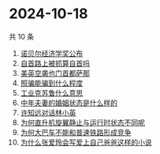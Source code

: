 # 2024-10-18

共 10 条

<!-- BEGIN -->
<!-- 最后更新时间 Fri Oct 18 2024 01:11:28 GMT+0800 (China Standard Time) -->

1. [诺贝尔经济学奖公布](https://www.zhihu.com/search?q=%E8%AF%BA%E8%B4%9D%E5%B0%94%E7%BB%8F%E6%B5%8E%E5%AD%A6%E5%A5%96%E5%85%AC%E5%B8%83)
1. [自首路上被抓算自首吗](https://www.zhihu.com/search?q=%E8%87%AA%E9%A6%96%E8%B7%AF%E4%B8%8A%E8%A2%AB%E6%8A%93%E7%AE%97%E8%87%AA%E9%A6%96%E5%90%97)
1. [美英空袭也门首都萨那](https://www.zhihu.com/search?q=%E7%BE%8E%E8%8B%B1%E7%A9%BA%E8%A2%AD%E4%B9%9F%E9%97%A8%E9%A6%96%E9%83%BD%E8%90%A8%E9%82%A3)
1. [照骗能骗到什么程度](https://www.zhihu.com/search?q=%E7%85%A7%E9%AA%97%E8%83%BD%E9%AA%97%E5%88%B0%E4%BB%80%E4%B9%88%E7%A8%8B%E5%BA%A6)
1. [工业克苏鲁什么意思](https://www.zhihu.com/search?q=%E5%B7%A5%E4%B8%9A%E5%85%8B%E8%8B%8F%E9%B2%81%E4%BB%80%E4%B9%88%E6%84%8F%E6%80%9D)
1. [中年夫妻的婚姻状态是什么样的](https://www.zhihu.com/search?q=%E4%B8%AD%E5%B9%B4%E5%A4%AB%E5%A6%BB%E7%9A%84%E5%A9%9A%E5%A7%BB%E7%8A%B6%E6%80%81%E6%98%AF%E4%BB%80%E4%B9%88%E6%A0%B7%E7%9A%84)
1. [许知远对话林小英](https://www.zhihu.com/search?q=%E8%AE%B8%E7%9F%A5%E8%BF%9C%E5%AF%B9%E8%AF%9D%E6%9E%97%E5%B0%8F%E8%8B%B1)
1. [为何直升机旋翼静止与运行时状态不同呢](https://www.zhihu.com/search?q=%E4%B8%BA%E4%BD%95%E7%9B%B4%E5%8D%87%E6%9C%BA%E6%97%8B%E7%BF%BC%E9%9D%99%E6%AD%A2%E4%B8%8E%E8%BF%90%E8%A1%8C%E6%97%B6%E7%8A%B6%E6%80%81%E4%B8%8D%E5%90%8C%E5%91%A2)
1. [为何大巴车不能和普速铁路形成竞争](https://www.zhihu.com/search?q=%E4%B8%BA%E4%BD%95%E5%A4%A7%E5%B7%B4%E8%BD%A6%E4%B8%8D%E8%83%BD%E5%92%8C%E6%99%AE%E9%80%9F%E9%93%81%E8%B7%AF%E5%BD%A2%E6%88%90%E7%AB%9E%E4%BA%89)
1. [为什么张爱玲会写爱上自己爸爸这样的小说](https://www.zhihu.com/search?q=%E4%B8%BA%E4%BB%80%E4%B9%88%E5%BC%A0%E7%88%B1%E7%8E%B2%E4%BC%9A%E5%86%99%E7%88%B1%E4%B8%8A%E8%87%AA%E5%B7%B1%E7%88%B8%E7%88%B8%E8%BF%99%E6%A0%B7%E7%9A%84%E5%B0%8F%E8%AF%B4)

<!-- END -->
